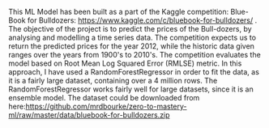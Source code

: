 This ML Model has been built as a part of the Kaggle competition: Blue-Book for Bulldozers: https://www.kaggle.com/c/bluebook-for-bulldozers/ .
The objective of the project is to predict the prices of the Bull-dozers, by analysing and modelling a time series data.
The competition expects us to return the predicted prices for the year 2012, while the historic data given ranges over the years from 1900's to 2010's.
The competition evaluates the model based on Root Mean Log Squared Error (RMLSE) metric.
In this approach, I have used a RandomForestRegressor in order to fit the data, as it is a fairly large dataset, containing over a 4 million rows.
The RandomForestRegressor works fairly well for large datasets, since it is an ensemble model.
The dataset could be downloaded from here:https://github.com/mrdbourke/zero-to-mastery-ml/raw/master/data/bluebook-for-bulldozers.zip
